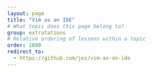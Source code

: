 ```yaml
---
layout: page
title: "Vim as an IDE"
# What topic does this page belong to?
group: extratations
# Relative ordering of lessons within a topic
order: 1000
redirect_to:
  - https://github.com/jez/vim-as-an-ide
---
```

